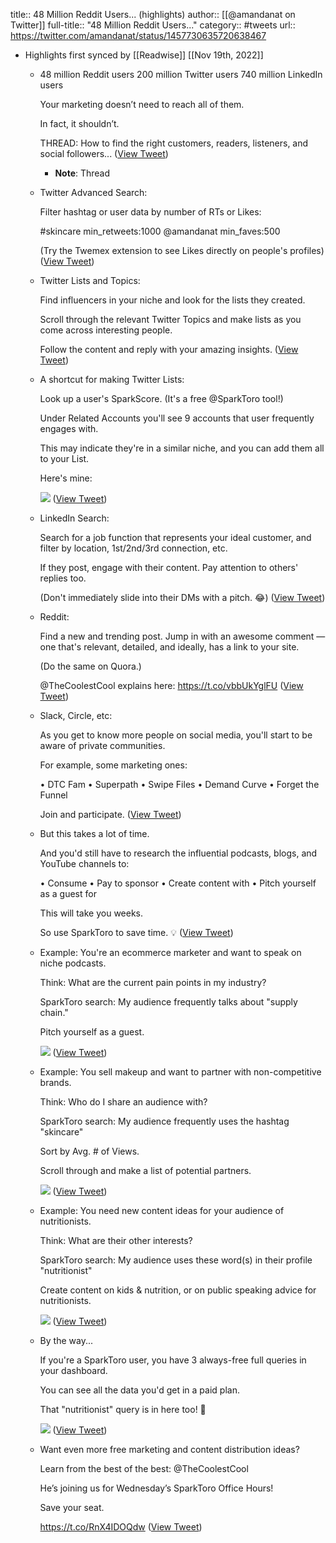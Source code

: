 title:: 48 Million Reddit Users... (highlights)
author:: [[@amandanat on Twitter]]
full-title:: "48 Million Reddit Users..."
category:: #tweets
url:: https://twitter.com/amandanat/status/1457730635720638467

- Highlights first synced by [[Readwise]] [[Nov 19th, 2022]]
	- 48 million Reddit users
	  200 million Twitter users
	  740 million LinkedIn users
	  
	  Your marketing doesn’t need to reach all of them.
	  
	  In fact, it shouldn’t.
	  
	  THREAD: How to find the right customers, readers, listeners, and social followers... ([View Tweet](https://twitter.com/amandanat/status/1457730635720638467))
		- **Note**: Thread
	- Twitter Advanced Search:
	  
	  Filter hashtag or user data by number of RTs or Likes:
	  
	  #skincare min_retweets:1000
	  @amandanat min_faves:500
	  
	  (Try the Twemex extension to see Likes directly on people's profiles) ([View Tweet](https://twitter.com/amandanat/status/1457730636823740420))
	- Twitter Lists and Topics:
	  
	  Find influencers in your niche and look for the lists they created.
	  
	  Scroll through the relevant Twitter Topics and make lists as you come across interesting people.
	  
	  Follow the content and reply with your amazing insights. ([View Tweet](https://twitter.com/amandanat/status/1457730638010740742))
	- A shortcut for making Twitter Lists:
	  
	  Look up a user's SparkScore. (It's a free @SparkToro tool!)
	  
	  Under Related Accounts you'll see 9 accounts that user frequently engages with.
	  
	  This may indicate they're in a similar niche, and you can add them all to your List.
	  
	  Here's mine: 
	  
	  ![](https://pbs.twimg.com/media/FDrmS-UVUAUsByx.jpg) ([View Tweet](https://twitter.com/amandanat/status/1457730645556219909))
	- LinkedIn Search:
	  
	  Search for a job function that represents your ideal customer, and filter by location, 1st/2nd/3rd connection, etc.
	  
	  If they post, engage with their content. Pay attention to others' replies too.
	  
	  (Don't immediately slide into their DMs with a pitch. 😂) ([View Tweet](https://twitter.com/amandanat/status/1457730647267573761))
	- Reddit:
	  
	  Find a new and trending post. Jump in with an awesome comment — one that's relevant, detailed, and ideally, has a link to your site.
	  
	  (Do the same on Quora.)
	  
	  @TheCoolestCool explains here:
	  https://t.co/vbbUkYglFU ([View Tweet](https://twitter.com/amandanat/status/1457730648353820673))
	- Slack, Circle, etc:
	  
	  As you get to know more people on social media, you'll start to be aware of private communities.
	  
	  For example, some marketing ones:
	  
	  • DTC Fam
	  • Superpath
	  • Swipe Files
	  • Demand Curve
	  • Forget the Funnel
	  
	  Join and participate. ([View Tweet](https://twitter.com/amandanat/status/1457730649809293315))
	- But this takes a lot of time.
	  
	  And you'd still have to research the influential podcasts, blogs, and YouTube channels to:
	  
	  • Consume
	  • Pay to sponsor
	  • Create content with
	  • Pitch yourself as a guest for
	  
	  This will take you weeks.
	  
	  So use SparkToro to save time. 💡 ([View Tweet](https://twitter.com/amandanat/status/1457730650866290693))
	- Example: You're an ecommerce marketer and want to speak on niche podcasts.
	  
	  Think: What are the current pain points in my industry?
	  
	  SparkToro search: My audience frequently talks about "supply chain."
	  
	  Pitch yourself as a guest. 
	  
	  ![](https://pbs.twimg.com/media/FDrmTitVkAYDtNf.jpg) ([View Tweet](https://twitter.com/amandanat/status/1457730655127625730))
	- Example: You sell makeup and want to partner with non-competitive brands.
	  
	  Think: Who do I share an audience with?
	  
	  SparkToro search: My audience frequently uses the hashtag "skincare"
	  
	  Sort by Avg. # of Views. 
	  
	  Scroll through and make a list of potential partners. 
	  
	  ![](https://pbs.twimg.com/media/FDrmT2RVIAURL26.jpg) ([View Tweet](https://twitter.com/amandanat/status/1457730660571836416))
	- Example: You need new content ideas for your audience of nutritionists.
	  
	  Think: What are their other interests?
	  
	  SparkToro search: My audience uses these word(s) in their profile "nutritionist"
	  
	  Create content on kids & nutrition, or on public speaking advice for nutritionists. 
	  
	  ![](https://pbs.twimg.com/media/FDrmUI6VQAQbOkV.jpg) ([View Tweet](https://twitter.com/amandanat/status/1457730665273720845))
	- By the way... 
	  
	  If you're a SparkToro user, you have 3 always-free full queries in your dashboard.
	  
	  You can see all the data you'd get in a paid plan.
	  
	  That "nutritionist" query is in here too! 👀 
	  
	  ![](https://pbs.twimg.com/media/FDrmUaDVIAQz6-7.jpg) ([View Tweet](https://twitter.com/amandanat/status/1457730670118072321))
	- Want even more free marketing and content distribution ideas?
	  
	  Learn from the best of the best: @TheCoolestCool
	  
	  He’s joining us for Wednesday’s SparkToro Office Hours!
	  
	  Save your seat.
	  
	  https://t.co/RnX4IDOQdw ([View Tweet](https://twitter.com/amandanat/status/1457742898930147343))